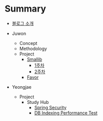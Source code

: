 # Summary
- [블로그 소개](README.md)

- Juwon
  - Concept
  - Methodology
  - Project
    - [Smallib](juwon/project/smallib/index.md)
        - [1주차](juwon/project/smallib/week1.md)
        - [2주차](juwon/project/smallib/week2.md)
    - [Favor](juwon/project/favor/index.md)
- Yeongjae
  - Project
    - Study Hub
        - [Spring Security](yeongjae/project/studyhub/security.md)
        - [DB Indexing Performance Test](yeongjae/project/studyhub/DBIndexingTest.md) 